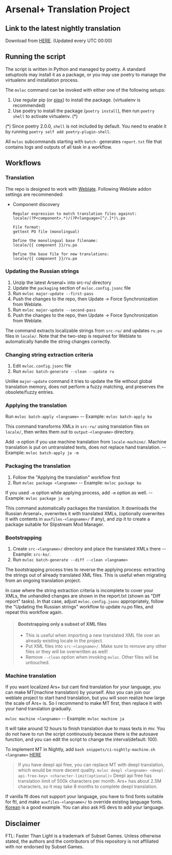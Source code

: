 # Arsenal+ Translation Project

## Link to the latest nightly translation

Download from [HERE](https://github.com/ftl-mv-translation/arsenal-plus/releases/latest). (Updated every UTC 00:00)

## Running the script

The script is written in Python and managed by poetry. A standard setuptools may install it as a package,
or you may use poetry to manage the virtualenv and installation process.

The `mvloc` command can be invoked with either one of the following setups:

1. Use regular pip (or [pipx](https://github.com/pypa/pipx)) to install the package. (virtualenv is recommended)
2. Use poetry to install the package (`poetry install`), then run `poetry shell` to activate virtualenv. (*)

(*) Since poetry 2.0.0, `shell` is not included by default. You need to enable it by running `poetry self add poetry-plugin-shell`.

All `mvloc` subcommands starting with `batch-` generates `report.txt` file that contains logs and outputs of all task
in a workflow.


## Workflows

### Translation

The repo is designed to work with [Weblate](https://weblate.org/). Following Weblate addon settings are recommended:

* Component discovery
   ```
   Regular expression to match translation files against:
   locale/(?P<component>.*)/(?P<language>[^/.]*)\.po
   
   File format:
   gettext PO file (monolingual)
   
   Define the monolingual base filename:
   locale/{{ component }}/ru.po
   
   Define the base file for new translations:
   locale/{{ component }}/ru.po
   ```

### Updating the Russian strings

1. Unzip the latest Arsenal+ into src-ru/ directory
2. Update the `packaging` section of `mvloc.config.jsonc` file
3. Run `mvloc major-update --first-pass`
4. Push the changes to the repo, then Update -> Force Synchronization from Weblate.
5. Run `mvloc major-update --second-pass`
6. Push the changes to the repo, then Update -> Force Synchronization from Weblate.

The command extracts localizable strings from `src-ru/` and updates  `ru.po` files in `locale/`.
Note that the two-step is required for Weblate to automatically handle the string changes correctly.

### Changing string extraction criteria

1. Edit `mvloc.config.jsonc` file
3. Run `mvloc batch-generate --clean --update ru`

Unlike `major-update` command it tries to update the file without global translation memory,
does not perform a fuzzy matching, and preserves the obsolete/fuzzy entries.

### Applying the translation

Run `mvloc batch-apply <langname>` -- Example: `mvloc batch-apply ko`

This command transforms XMLs in `src-ru/` using translation files on `locale/`,
then writes them out to `output-<langname>` directory.

Add `-m` option if you use machine translation from `locale-machine/`. Machine translation is put on untranslated texts, does not replace hand translation.
-- Example: `mvloc batch-apply ja -m`

### Packaging the translation

1. Follow the "Applying the translation" workflow first
2. Run `mvloc package <langname>` -- Example: `mvloc package ko`

If you used `-m` option while applying process, add `-m` option as well.
-- Example: `mvloc package ja -m`

This command automatically packages the translation. It downloads the Russian Arsenal+, overwrites it with
translated XMLs, (optionally overwrites it with contents in `auxfiles-<langname>/` if any), and zip it to create
a package suitable for Slipstream Mod Manager.

### Bootstrapping

1. Create `src-<langname>/` directory and place the translated XMLs there -- Example: `src-ko/`.
2. Run `mvloc batch-generate --diff --clean <langname>`

The bootstrapping process tries to reverse the applying process: extracting the strings out of already translated
XML files. This is useful when migrating from an ongoing translation project.

In case where the string extraction criteria is incomplete to cover your XMLs, the unhandled changes are shown in
the report.txt (shown as "Diff report" tasks). In that case, adjust `mvloc.config.jsonc` appropriately, follow the
"Updating the Russian strings" workflow to update ru.po files, and repeat this workflow again.

> #### Bootstrapping only a subset of XML files
>
> * This is useful when importing a new translated XML file over an already existing locale in the project.
> * Put XML files into `src-<langname>/`. Make sure to remove any other files or they will be overwritten as well!
> * Remove `--clean` option when invoking `mvloc`. Other files will be untouched.

### Machine translation

If you want localized Ars+ but cant find translation for your language, you can make MT(machine translation) by yourself. Also you can join our weblate project to start hand translation, but you will soon realize how large the scale of Ars+ is. So I recommend to make MT first, then replace it with your hand translation gradually.

`mvloc machine <langname>` -- Example: `mvloc machine ja`

It will take around 12 hours to finish translation due to mass texts in mv.
You do not have to run the script continuously because there is the autosave function, and you can edit the script to change the interval(default: 100).

To implement MT in Nightly, add `bash snippets/ci-nightly-machine.sh <langname>` [HERE](https://github.com/ftl-mv-translation/ftl-mv-translation/blob/c4f2e63a98ade4d2895ea5fa16d371703769c2a9/.github/workflows/nightly.yml#L36)

> If you have deepl api free, you can replace MT with deepl translation, which would be more decent quality. `mvloc deepl <langname> <deepl-api-free-key> <character-limit(optional)>`
> Deepl api free has translation limit of 500k characters per month. Ars+ has about 2.5M characters, so it may take 8 months to complete deepl translation.

If vanilla ftl does not support your language, you have to find fonts suitable for ftl, and make `auxfiles-<langname>/` to override existing language fonts. [Korean](https://github.com/ftl-mv-translation/ftl-mv-translation/tree/main/auxfiles-ko/fonts/zh-Hans) is a good example.
You can also ask HS devs to add your language. 

## Disclaimer

FTL: Faster Than Light is a trademark of Subset Games. Unless otherwise stated, the authors and the contributors of this
repository is not affiliated with nor endorsed by Subset Games.
